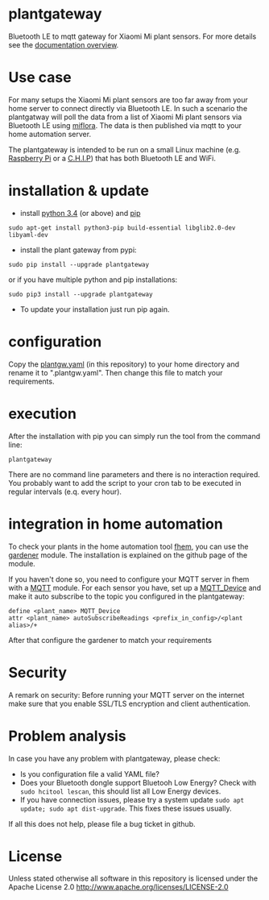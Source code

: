 # plantgateway
Bluetooth LE to mqtt gateway for Xiaomi Mi plant sensors. For more details see the [documentation overview](doc/overview.md).

# Use case
For many setups the Xiaomi Mi plant sensors are too far away from your 
home server to connect directly via Bluetooth LE. 
In such a scenario the plantgatway will poll the data from a list of 
Xiaomi Mi plant sensors via Bluetooth LE using 
[miflora](https://github.com/open-homeautomation/miflora).
The data is then published via mqtt to your home automation server.

The plantgateway is intended to be run on a small Linux machine (e.g. 
[Raspberry Pi](https://www.raspberrypi.org/)
or a [C.H.I.P](https://getchip.com/)) that has both Bluetooth LE and WiFi.

# installation & update
* install [python 3.4](https://www.python.org/) (or above)
and [pip](https://pip.pypa.io/en/stable/installing/)
```
sudo apt-get install python3-pip build-essential libglib2.0-dev libyaml-dev
```
* install the plant gateway from pypi:
```
sudo pip install --upgrade plantgateway
```
or if you have multiple python and pip installations:
```
sudo pip3 install --upgrade plantgateway
```
* To update your installation just run pip again. 

# configuration
Copy the [plantgw.yaml](plantgw.yaml) (in this repository) to your home directory and
rename it to ".plantgw.yaml".
Then change this file to match your requirements.

# execution
After the installation with pip you can simply run the tool from the command line:
```
plantgateway
```
There are no command line parameters and there is no interaction required.
You probably want to add the script to your cron tab to be executed 
in regular intervals (e.q. every hour).

# integration in home automation
To check your plants in the home automation tool [fhem](http://fhem.de/), 
you can use the 
[gardener](https://github.com/ChristianKuehnel/fhem-gardener) module. 
The installation is explained on the github page of the module.

If you haven't done so, you need to configure your MQTT server in fhem with 
a [MQTT](http://fhem.de/commandref.html#MQTT) module.
For each sensor you have, set up a [MQTT_Device](http://fhem.de/commandref.html#MQTT_DEVICE) 
and make it auto subscribe to the topic 
you configured in the plantgateway:
```
define <plant_name> MQTT_Device
attr <plant_name> autoSubscribeReadings <prefix_in_config>/<plant alias>/+
```

After that configure the gardener to match your requirements

# Security
A remark on security:
Before running your MQTT server on the internet make sure that you enable
SSL/TLS encryption and client authentication.

# Problem analysis
In case you have any problem with plantgateway, please check:

- Is you configuration file a valid YAML file?
- Does your Bluetooth dongle support Bluetooh Low Energy? Check with `sudo hcitool lescan`, this should list all Low Energy devices.
- If you have connection issues, please try a system update `sudo apt update; sudo apt dist-upgrade`. This fixes these issues usually.

If all this does not help, please file a bug ticket in github.

# License
Unless stated otherwise all software in this repository is licensed under the Apache License 2.0
http://www.apache.org/licenses/LICENSE-2.0
